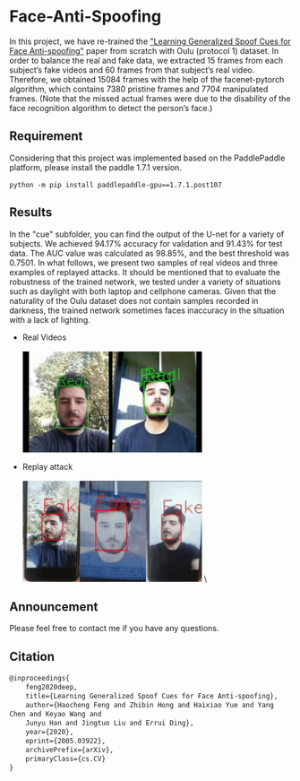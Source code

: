 # Face-Anti-Spoofing
In this project, we have re-trained the ["Learning Generalized Spoof Cues for Face Anti-spoofing"](https://arxiv.org/abs/2005.03922) paper from scratch with Oulu (protocol 1) dataset. In order to balance the real and fake data, we extracted 15 frames from each subject’s fake videos and 60 frames from that subject’s real video. Therefore, we obtained 15084 frames with the help of the facenet-pytorch algorithm, which contains 7380 pristine frames and 7704 manipulated frames. (Note that the missed actual frames were due to the disability of the face recognition algorithm to detect the person’s face.)

## Requirement
Considering that this project was implemented based on the PaddlePaddle platform, please install the paddle 1.7.1 version.
```
python -m pip install paddlepaddle-gpu==1.7.1.post107 
```


## Results
In the "cue" subfolder, you can find the output of the U-net for a variety of subjects. We achieved 94.17% accuracy for validation and 91.43% for test data. The AUC value was calculated as 98.85%, and the best threshold was 0.7501.
In what follows, we present two samples of real videos and three examples of replayed attacks. It should be mentioned that to evaluate the robustness of the trained network, we tested under a variety of situations such as daylight with both laptop and cellphone cameras. Given that the naturality of the Oulu dataset does not contain samples recorded in darkness, the trained network sometimes faces inaccuracy in the situation with a lack of lighting.


+ Real Videos\
\
![Face-Anti-Spoofing](SampleOutput/real.gif)

+ Replay attack\
\
![Face-Anti-Spoofing](SampleOutput/fake.gif)
\
## Announcement
Please feel free to contact me if you have any questions. 

## Citation
```
@inproceedings{
    feng2020deep,
    title={Learning Generalized Spoof Cues for Face Anti-spoofing},
    author={Haocheng Feng and Zhibin Hong and Haixiao Yue and Yang Chen and Keyao Wang and 
    Junyu Han and Jingtuo Liu and Errui Ding},
    year={2020},
    eprint={2005.03922},
    archivePrefix={arXiv},
    primaryClass={cs.CV}
}
```
